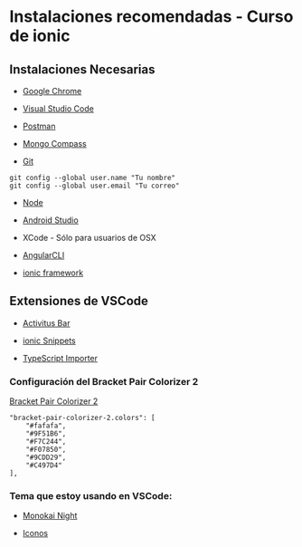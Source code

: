 # Instalaciones recomendadas - Curso de ionic

## Instalaciones Necesarias

- [Google Chrome](https://www.google.com/chrome/)

- [Visual Studio Code](https://code.visualstudio.com/)

- [Postman](https://www.postman.com/downloads/)

- [Mongo Compass](https://www.mongodb.com/try/download/compass)

- [Git](https://git-scm.com/)

```
git config --global user.name "Tu nombre"
git config --global user.email "Tu correo"
```

- [Node](https://nodejs.org/es/)

- [Android Studio](https://developer.android.com/studio/?gclid=Cj0KCQjwhb36BRCfARIsAKcXh6GRXJN_hJrabNpOE94384hWx1uh4qPgqVQBiZJMkDEcNUgTQf3UwZoaAr-ZEALw_wcB&gclsrc=aw.ds)

- XCode - Sólo para usuarios de OSX

- [AngularCLI](https://cli.angular.io/)

- [ionic framework](https://ionicframework.com/)

## Extensiones de VSCode

- [Activitus Bar](https://marketplace.visualstudio.com/items?itemName=Gruntfuggly.activitusbar)

- [ionic Snippets](https://marketplace.visualstudio.com/items?itemName=fivethree.vscode-ionic-snippets)

- [TypeScript Importer](https://marketplace.visualstudio.com/items?itemName=pmneo.tsimporter)

### Configuración del Bracket Pair Colorizer 2

[Bracket Pair Colorizer 2](https://marketplace.visualstudio.com/items?itemName=CoenraadS.bracket-pair-colorizer-2)

```
"bracket-pair-colorizer-2.colors": [
    "#fafafa",
    "#9F51B6",
    "#F7C244",
    "#F07850",
    "#9CDD29",
    "#C497D4"
],
```

### Tema que estoy usando en VSCode:

- [Monokai Night](https://marketplace.visualstudio.com/items?itemName=fabiospampinato.vscode-monokai-night)

- [Iconos](https://marketplace.visualstudio.com/items?itemName=PKief.material-icon-theme)
